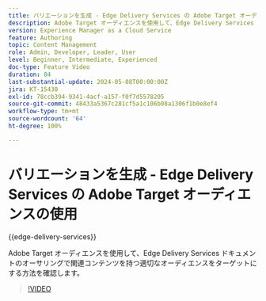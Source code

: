 ```yaml
---
title: バリエーションを生成 - Edge Delivery Services の Adobe Target オーディエンスの使用
description: Adobe Target オーディエンスを使用して、Edge Delivery Services ドキュメントのオーサリングで関連コンテンツを持つ適切なオーディエンスをターゲットにする方法を確認します。
version: Experience Manager as a Cloud Service
feature: Authoring
topic: Content Management
role: Admin, Developer, Leader, User
level: Beginner, Intermediate, Experienced
doc-type: Feature Video
duration: 84
last-substantial-update: 2024-05-08T00:00:00Z
jira: KT-15430
exl-id: 78ccb394-9341-4acf-a157-f0f7d5578205
source-git-commit: 48433a5367c281cf5a1c106b08a1306f1b0e8ef4
workflow-type: tm+mt
source-wordcount: '64'
ht-degree: 100%

---
```


# バリエーションを生成 - Edge Delivery Services の Adobe Target オーディエンスの使用

{{edge-delivery-services}}

Adobe Target オーディエンスを使用して、Edge Delivery Services ドキュメントのオーサリングで関連コンテンツを持つ適切なオーディエンスをターゲットにする方法を確認します。

>[!VIDEO](https://video.tv.adobe.com/v/3428792/?learn=on)

